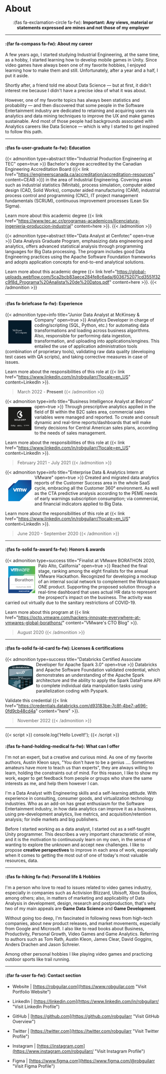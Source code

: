 # About


<p align='center'> :(fas fa-exclamation-circle fa-fw): <b>Important: Any views, material or statements expressed are mines and not those of my employer</b> </p>

---

#### :(far fa-compass fa-fw): About my career

<div>

A few years ago, I started studying Industrial Engineering, at the same time, as a hobby, I started learning how to develop mobile games in Unity. Since video games have always been one of my favorite hobbies, I enjoyed learning how to make them and still. Unfortunately, after a year and a half, I put it aside.

Shortly after, a friend told me about Data Science — but at first, it didn't interest me because I didn't have a precise idea of ​​what it was about.

However, one of my favorite topics has always been statistics and probability — and then discovered that some people in the Software Entertainment industry are dedicated to retaining and acquiring users via analytics and data mining techniques to improve the UX and make games sustainable. And most of those people had backgrounds associated with Analytics careers like Data Science — which is why I started to get inspired to follow this path.

</div>

---

#### :(fas fa-user-graduate fa-fw): Education

{{< admonition type=abstract title="Industrial Production Engineering at TEC" open=true >}}
Bachelor's degree accredited by the Canadian Engineering Accreditation Board ({{< link href="https://engineerscanada.ca/accreditation/accreditation-resources" content=CEAB >}}) in the area of Industrial Engineering. Covering areas such as industrial statistics (Minitab), process simulation, computer aided design (CAD, Solid Works), computer aided manufacturing (CAM), industrial process control and programming (CNC), IT project management fundamentals (SCRUM), continuous improvement processes (Lean Six Sigma).

Learn more about this academic degree {{< link href="https://www.tec.ac.cr/programas-academicos/licenciatura-ingenieria-produccion-industrial" content=here >}}.
{{< /admonition >}}

{{< admonition type=abstract title="Data Analyst at Cenfotec" open=true >}}
Data Analysis Graduate Program, emphasizing data engineering and analytics, offers advanced statistical analysis through programming languages for Big Data processing. The program includes good Data Engineering practices using the Apache Software Foundation frameworks and adopts application concepts for end-to-end analytical solutions.

Learn more about this academic degree {{< link href="https://global-uploads.webflow.com/5ca2bcb83aece284fe8c6ada/6036752071cd3551f32c9f8d_Programa%20Analista%20de%20Datos.pdf" content=here >}}.
{{< /admonition >}}

---

#### :(fas fa-briefcase fa-fw): Experience

{{< admonition type=info title="Junior Data Analyst at McKinsey & Company" open=true >}}
<img width="75" height="75" src="images/mckinsey_logo.jpg" align="left" hspace="10" vspace="10"> Analytics Developer in charge of coding/scripting (SQL, Python, etc.) for automating data transformations and loading across business algorithms. Also, responsible for performing data ingestion, transformation, and uploading into applications/engines. This entailed the use of application administration tools (combination of proprietary tools), validating raw data quality (developing test cases with QA scripts), and taking corrective measures in case of issues.

Learn more about the responsibilities of this role at {{< link href="https://www.linkedin.com/in/robguilarr/?locale=en_US" content=LinkedIn >}}.

> March 2022 - **Present**
> {{< /admonition >}}

{{< admonition type=info title="Business Intelligence Analyst at Belcorp" open=true >}}
<img width="75" height="75" src="images/bel_logo.jpg" align="left" hspace="10" vspace="10">Through prescriptive analytics applied in the field of BI within the B2C sales area, commercial sales variables were managed and reported. To create and consult dynamic and real-time reports/dashboards that will make timely decisions for Central American sales plans, according to the needs of sales management.

Learn more about the responsibilities of this role at {{< link href="https://www.linkedin.com/in/robguilarr/?locale=en_US" content=LinkedIn >}}.

> February 2021 - July 2021
> {{< /admonition >}}

{{< admonition type=info title="Enterprise Data & Analytics Intern at VMware" open=true >}}
<img width="75" height="75" src="images/vm_logo.png" align="left" hspace="10" vspace="10">Created and migrated data analytics reports of the Customer Success area in the whole SaaS cycle, embracing all the Customer 360° environment. As well as the CTA predictive analysis according to the PEME needs of early warnings subscription consumption; via commercial, and financial indicators applied to Big Data.

Learn more about the responsibilities of this role at {{< link href="https://www.linkedin.com/in/robguilarr/?locale=en_US" content=LinkedIn >}}.

> June 2020 - September 2020
> {{< /admonition >}}

---

#### :(fas fa-solid fa-award fa-fw): Honors & awards

{{< admonition type=success title="Finalist at VMware BORATHON 2020, Palo Alto, California" open=true >}}
<img width="87" height="87" src="images/vm_borathon_badge.png" align="left" hspace="10" vspace="10">Reached the final stage, ranking among the eight finalists for the annual VMware Hackathon. Recognized for developing a mockup of an internal social network to complement the Workspace ONE product. Supporting the proposed solution through a real-time dashboard that uses actual HR data to represent the prospect's impact on the business. The activity was carried out virtually due to the sanitary restrictions of COVID-19.

Learn more about this program at {{< link href="https://octo.vmware.com/hackers-innovate-everywhere-at-vmwares-global-borathons/" content="VMware's CTO Blog" >}}.

> August 2020
> {{< /admonition >}}

---

#### :(fas fa-solid fa-id-card fa-fw): Licenses & certifications

{{< admonition type=success title="Databricks Certified Associate Developer for Apache Spark 3.0" open=true >}}
<img width="80" height="80" src="images/badge-spark-developer.png" align="left" hspace="10" vspace="10">Databricks and Apache Software Foundation validated credential, which demonstrates an understanding of the Apache Spark architecture and the ability to apply the Spark DataFrame API to complete individual data manipulation tasks using parallelization coding with Pyspark.

Validate this credential {{< link href="https://credentials.databricks.com/d93183be-7c8f-4be7-a696-0fd9cb48cd4a" content="here" >}}.

> November 2022
> {{< /admonition >}}

---

{{< script >}}
console.log('Hello LoveIt!');
{{< /script >}}


#### :(fas fa-hand-holding-medical fa-fw): What can I offer

I'm not an expert, but a creative and curious mind. As one of my favorite authors, Austin Kleon says, "You don't have to be a genius .... Sometimes amateurs have more to teach us than experts", they are always willing to learn, holding the constraints out of mind. For this reason, I like to show my work, eager to get feedback from people or groups who share the same interests as me, and help them however I can.

I'm a Data Analyst with Engineering skills and a self-learning attitude. With experience in consulting, consumer goods, and virtualization technology industries. Who as an add-on has great enthusiasm for the Software Entertainment industry, in how data analytics can improve it as a business, using pre-development analytics, live metrics, and acquisition/retention analysis; for indie markets and big publishers.

Before I started working as a data analyst, I started out as a self-taught Unity programmer. This describes a very important characteristic of mine, and it is the motivation to continuously learn on my own, in the sense of wanting to explore the unknown and accept new challenges. I like to propose **creative perspectives** to improve in each area of work, especially when it comes to getting the most out of one of today's most valuable resources, data.

---

#### :(fas fa-hiking fa-fw): Personal life & Hobbies

I'm a person who love to read to issues related to video games industry, especially in companies such as Activision Blizzard, Ubisoft, Xbox Studios, among others; also, in matters of marketing and applicability of Data Analysis in development, design, research and postproduction, that's why two of my main appeals are **Game Data Science** and **Game  Development**.

Without going too deep, I'm fascinated in following news from high-tech companies, about new product releases, and market movements, especially from Google and Microsoft. I also like to read books about Business, Productivity, Personal Growth, Video Games and Game Analytics. Referring to authors such as Tom Rath, Austin Kleon, James Clear, David Goggins, Anders Drachen and Jason Schreier.

Among other personal hobbies I like playing video games and practicing outdoor sports like trail running.

---

#### :(far fa-user fa-fw): Contact section

- Website | [https://robguilar.com](https://www.robguilar.com "Visit Portfolio Website")

- LinkedIn | [https://linkedin.com](https://www.linkedin.com/in/robguilarr/ "Visit LinkedIn Profile")

- GitHub | [https://github.com](https://github.com/robguilarr "Visit GitHub Overview")

- Twitter | [https://twitter.com](https://twitter.com/robguilarr "Visit Twitter Profile")

- Instagram | [https://instagram.com](https://www.instagram.com/robguilarr/ "Visit Instagram Profile")

- Figma | [https://www.figma.com](https://www.figma.com/@robguilarr "Visit Figma Profile")
